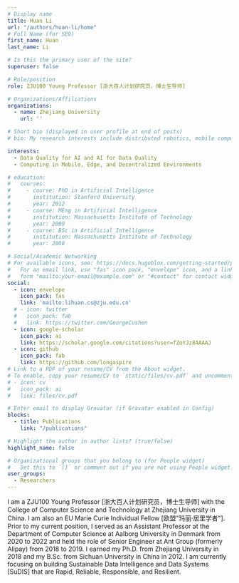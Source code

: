```yaml
---
# Display name
title: Huan Li
url: "/authors/huan-li/home"
# Full Name (for SEO)
first_name: Huan
last_name: Li

# Is this the primary user of the site?
superuser: false

# Role/position
role: ZJU100 Young Professor [浙大百人计划研究员，博士生导师]

# Organizations/Affiliations
organizations:
  - name: Zhejiang University
    url: ''

# Short bio (displayed in user profile at end of posts)
# bio: My research interests include distributed robotics, mobile computing and programmable matter.

interests:
  - Data Quality for AI and AI for Data Quality
  - Computing in Mobile, Edge, and Decentralized Environments

# education:
#   courses:
#     - course: PhD in Artificial Intelligence
#       institution: Stanford University
#       year: 2012
#     - course: MEng in Artificial Intelligence
#       institution: Massachusetts Institute of Technology
#       year: 2009
#     - course: BSc in Artificial Intelligence
#       institution: Massachusetts Institute of Technology
#       year: 2008

# Social/Academic Networking
# For available icons, see: https://docs.hugoblox.com/getting-started/page-builder/#icons
#   For an email link, use "fas" icon pack, "envelope" icon, and a link in the
#   form "mailto:your-email@example.com" or "#contact" for contact widget.
social:
  - icon: envelope
    icon_pack: fas
    link: 'mailto:lihuan.cs@zju.edu.cn'
  # - icon: twitter
  #   icon_pack: fab
  #   link: https://twitter.com/GeorgeCushen
  - icon: google-scholar
    icon_pack: ai
    link: https://scholar.google.com/citations?user=fZoYJz8AAAAJ
  - icon: github
    icon_pack: fab
    link: https://github.com/longaspire
# Link to a PDF of your resume/CV from the About widget.
# To enable, copy your resume/CV to `static/files/cv.pdf` and uncomment the lines below.
# - icon: cv
#   icon_pack: ai
#   link: files/cv.pdf

# Enter email to display Gravatar (if Gravatar enabled in Config)
blocks:
  - title: Publications
    link: "/publications"

# Highlight the author in author lists? (true/false)
highlight_name: false

# Organizational groups that you belong to (for People widget)
#   Set this to `[]` or comment out if you are not using People widget.
user_groups:
  - Researchers
---
```


I am a ZJU100 Young Professor [浙大百人计划研究员，博士生导师] with the College of Computer Science and Technology at Zhejiang University in China. I am also an EU Marie Curie Individual Fellow [欧盟"玛丽·居里学者"]. Prior to my current position, I served as an Assistant Professor at the Department of Computer Science at Aalborg University in Denmark from 2020 to 2022 and held the role of Senior Engineer at Ant Group (formerly Alipay) from 2018 to 2019. I earned my Ph.D. from Zhejiang University in 2018 and my B.Sc. from Sichuan University in China in 2012.
I am currently focusing on building Sustainable Data Intelligence and Data Systems [SuDIS] that are Rapid, Reliable, Responsible, and Resilient. 
